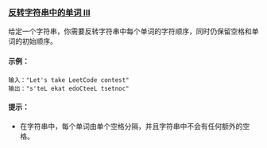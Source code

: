 ### [反转字符串中的单词 III](https://leetcode-cn.com/problems/reverse-words-in-a-string-iii/)

给定一个字符串，你需要反转字符串中每个单词的字符顺序，同时仍保留空格和单词的初始顺序。

#### 示例：
```
输入："Let's take LeetCode contest"
输出："s'teL ekat edoCteeL tsetnoc"
```

#### 提示：
- 在字符串中，每个单词由单个空格分隔，并且字符串中不会有任何额外的空格。